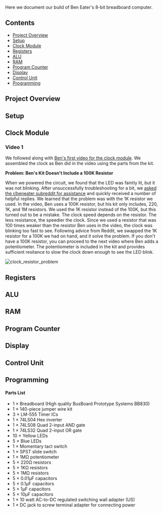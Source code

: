 Here we document our build of Ben Eater's 8-bit breadboard computer. 

## Contents
* [Project Overview](#project-overview)
* [Setup](#setup)
* [Clock Module](#clock-module)
* [Registers](#registers)
* [ALU](#alu)
* [RAM](#ram)
* [Program Counter](#program-counter)
* [Display](#display)
* [Control Unit](#control-unit)
* [Programming](#programming)

## Project Overview

## Setup

## Clock Module

### Video 1
We followed along with [Ben's first video for the clock module](https://www.youtube.com/watch?v=kRlSFm519Bo&list=PLowKtXNTBypGqImE405J2565dvjafglHU&index=2&ab_channel=BenEater). We assembled the clock as Ben did in the video using the parts from the kit. 

**Problem: Ben's Kit Doesn't Include a 100K Resistor**

When we powered the circuit, we found that the LED was faintly lit, but it was not blinking. After unsuccessfully troubleshooting for a bit, we [asked the r/beneater subreddit for assistance](https://www.reddit.com/r/beneater/comments/1ktz0w6/help_with_clock/) and quickly received a number of helpful replies. We learned that the problem was with the 1K resistor we used. In the video, Ben uses a 100K resistor, but his kit only includes, 220, 1K, and 1M resistors. We used the 1K resistor instead of the 100K, but this turned out to be a mistake. The clock speed depends on the resistor. The less resistance, the speedier the clock. Since we used a resistor that was 100 times weaker than the resistor Ben uses in the video, the clock was blinking too fast to see. Following advice from Reddit, we swapped the 1K resistor for a 100K we had on hand, and it solve the problem. If you don't have a 100K resistor, you can proceed to the next video where Ben adds a potentiometer. The potentiometer is included in the kit and provides sufficient resitance to slow the clock down enough to see the LED blink. 

![clock_resistor_problem](https://github.com/user-attachments/assets/f2dfea99-4195-4185-a8eb-898c4263ca1f)

## Registers

## ALU

## RAM

## Program Counter

## Display

## Control Unit

## Programming

#### Parts List
* 1 × Breadboard (High quality BusBoard Prototype Systems BB830)
* 1 × 140-piece jumper wire kit
* 3 × LM-555 Timer ICs
* 1 × 74LS04 Hex inverter
* 1 × 74LS08 Quad 2-input AND gate
* 1 × 74LS32 Quad 2-input OR gate
* 10 × Yellow LEDs
* 5 × Blue LEDs
* 1 × Momentary tact switch
* 1 × SPST slide switch
* 1 × 1MΩ potentiometer
* 5 × 220Ω resistors
* 5 × 1KΩ resistors
* 5 × 1MΩ resistors
* 5 × 0.01µF capacitors
* 5 × 0.1µF capacitors
* 5 × 1µF capacitors
* 5 × 10µF capacitors
* 1 × 10 watt AC-to-DC regulated switching wall adapter (US)
* 1 × DC jack to screw terminal adapter for connecting power


